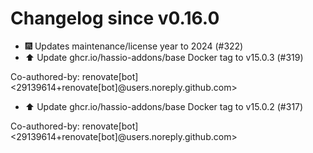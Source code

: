# Changelog since v0.16.0
- 🎆 Updates maintenance/license year to 2024 (#322) 
- ⬆️ Update ghcr.io/hassio-addons/base Docker tag to v15.0.3 (#319)

Co-authored-by: renovate[bot] <29139614+renovate[bot]@users.noreply.github.com> 
- ⬆️ Update ghcr.io/hassio-addons/base Docker tag to v15.0.2 (#317)

Co-authored-by: renovate[bot] <29139614+renovate[bot]@users.noreply.github.com> 
